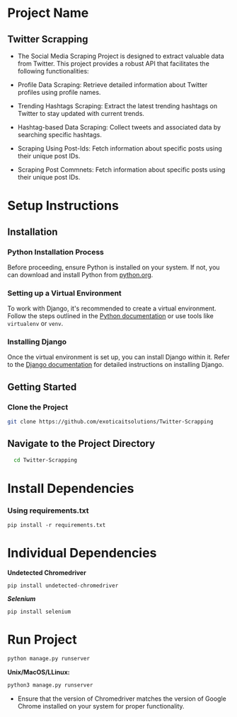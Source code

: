 # Project Name
## Twitter Scrapping
* The Social Media Scraping Project is designed to extract valuable data from Twitter. This project provides a robust API that facilitates the following functionalities:

* Profile Data Scraping: Retrieve detailed information about Twitter profiles using profile names.
* Trending Hashtags Scraping: Extract the latest trending hashtags on Twitter to stay updated with current trends.
* Hashtag-based Data Scraping: Collect tweets and associated data by searching specific hashtags.
* Scraping Using Post-Ids: Fetch information about specific posts using their unique post IDs.
* Scraping Post Commnets: Fetch information about specific posts using their unique post IDs.


# Setup Instructions

## Installation

### Python Installation Process
Before proceeding, ensure Python is installed on your system. If not, you can download and install Python from [python.org](https://www.python.org/downloads/).

### Setting up a Virtual Environment
To work with Django, it's recommended to create a virtual environment. Follow the steps outlined in the [Python documentation](https://docs.python.org/3/tutorial/venv.html) or use tools like `virtualenv` or `venv`.

### Installing Django
Once the virtual environment is set up, you can install Django within it. Refer to the [Django documentation](https://docs.djangoproject.com/en/stable/intro/install/) for detailed instructions on installing Django.

## Getting Started

### Clone the Project
```bash
git clone https://github.com/exoticaitsolutions/Twitter-Scrapping
```

## Navigate to the Project Directory

```bash
  cd Twitter-Scrapping
```

# Install Dependencies
### Using requirements.txt
```
pip install -r requirements.txt
```

# Individual Dependencies

**Undetected Chromedriver**
```
pip install undetected-chromedriver
```
***Selenium***
```
pip install selenium
```

# Run Project
```bash
python manage.py runserver
```

**Unix/MacOS/LLinux:**

```bash
python3 manage.py runserver
```

* Ensure that the version of Chromedriver matches the version of Google Chrome installed on your system for proper functionality.

